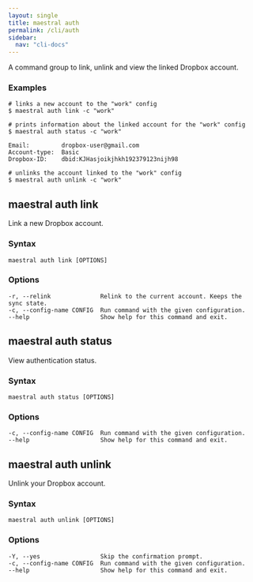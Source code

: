 ```yaml
---
layout: single
title: maestral auth
permalink: /cli/auth
sidebar:
  nav: "cli-docs"
---
```


A command group to link, unlink and view the linked Dropbox account.

### Examples

```shell
# links a new account to the "work" config
$ maestral auth link -c "work"

# prints information about the linked account for the "work" config
$ maestral auth status -c "work"

Email:         dropbox-user@gmail.com
Account-type:  Basic
Dropbox-ID:    dbid:KJHasjoikjhkh192379123nijh98

# unlinks the account linked to the "work" config
$ maestral auth unlink -c "work"
```

## maestral auth link

Link a new Dropbox account.

### Syntax

```
maestral auth link [OPTIONS]
```

### Options

```
-r, --relink              Relink to the current account. Keeps the sync state.
-c, --config-name CONFIG  Run command with the given configuration.
--help                    Show help for this command and exit.
```

## maestral auth status

View authentication status.

### Syntax

```
maestral auth status [OPTIONS]
```

### Options

```
-c, --config-name CONFIG  Run command with the given configuration.
--help                    Show help for this command and exit.
```

## maestral auth unlink

Unlink your Dropbox account.

### Syntax

```
maestral auth unlink [OPTIONS]
```

### Options

```
-Y, --yes                 Skip the confirmation prompt.
-c, --config-name CONFIG  Run command with the given configuration.
--help                    Show help for this command and exit.
```